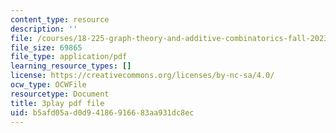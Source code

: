 ```yaml
---
content_type: resource
description: ''
file: /courses/18-225-graph-theory-and-additive-combinatorics-fall-2023/YAo1sd4kuOQ_transcript.pdf
file_size: 69865
file_type: application/pdf
learning_resource_types: []
license: https://creativecommons.org/licenses/by-nc-sa/4.0/
ocw_type: OCWFile
resourcetype: Document
title: 3play pdf file
uid: b5afd05a-d0d9-4186-9166-83aa931dc8ec
---
```

